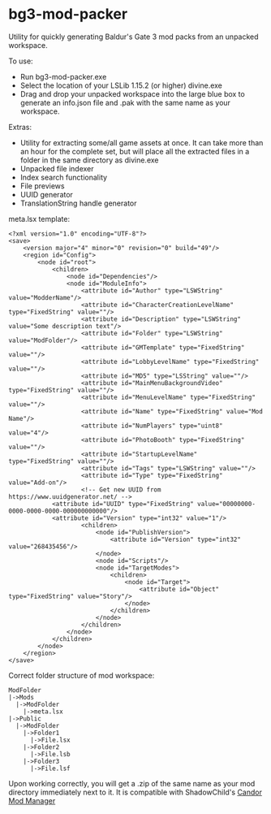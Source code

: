 # bg3-mod-packer
Utility for quickly generating Baldur's Gate 3 mod packs from an unpacked workspace.

To use:
* Run bg3-mod-packer.exe
* Select the location of your LSLib 1.15.2 (or higher) divine.exe 
* Drag and drop your unpacked workspace into the large blue box to generate an info.json file and .pak with the same name as your workspace.

Extras:
* Utility for extracting some/all game assets at once. It can take more than an hour for the complete set, but will place all the extracted files in a folder in the same directory as divine.exe
* Unpacked file indexer
* Index search functionality
* File previews
* UUID generator
* TranslationString handle generator

meta.lsx template:
```
<?xml version="1.0" encoding="UTF-8"?>
<save>
    <version major="4" minor="0" revision="0" build="49"/>
    <region id="Config">
        <node id="root">
            <children>
                <node id="Dependencies"/>
                <node id="ModuleInfo">
                    <attribute id="Author" type="LSWString" value="ModderName"/>
                    <attribute id="CharacterCreationLevelName" type="FixedString" value=""/>
                    <attribute id="Description" type="LSWString" value="Some description text"/>
                    <attribute id="Folder" type="LSWString" value="ModFolder"/>
                    <attribute id="GMTemplate" type="FixedString" value=""/>
                    <attribute id="LobbyLevelName" type="FixedString" value=""/>
                    <attribute id="MD5" type="LSString" value=""/>
                    <attribute id="MainMenuBackgroundVideo" type="FixedString" value=""/>
                    <attribute id="MenuLevelName" type="FixedString" value=""/>
                    <attribute id="Name" type="FixedString" value="Mod Name"/>
                    <attribute id="NumPlayers" type="uint8" value="4"/>
                    <attribute id="PhotoBooth" type="FixedString" value=""/>
                    <attribute id="StartupLevelName" type="FixedString" value=""/>
                    <attribute id="Tags" type="LSWString" value=""/>
                    <attribute id="Type" type="FixedString" value="Add-on"/>
                    <!-- Get new UUID from https://www.uuidgenerator.net/ -->
		    <attribute id="UUID" type="FixedString" value="00000000-0000-0000-0000-000000000000"/>
		    <attribute id="Version" type="int32" value="1"/>
                    <children>
                        <node id="PublishVersion">
                            <attribute id="Version" type="int32" value="268435456"/>
                        </node>
                        <node id="Scripts"/>
                        <node id="TargetModes">
                            <children>
                                <node id="Target">
                                    <attribute id="Object" type="FixedString" value="Story"/>
                                </node>
                            </children>
                        </node>
                    </children>
                </node>
            </children>
        </node>
    </region>
</save>

```

Correct folder structure of mod workspace:

```
ModFolder
|->Mods
  |->ModFolder
    |->meta.lsx
|->Public
  |->ModFolder
    |->Folder1
      |->File.lsx
    |->Folder2
      |->File.lsb
    |->Folder3
      |->File.lsf
```

Upon working correctly, you will get a .zip of the same name as your mod directory immediately next to it. It is compatible with ShadowChild's <a href='https://github.com/ShadowChild/BaldursGate3/releases'>Candor Mod Manager</a>
